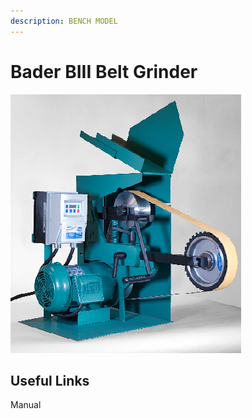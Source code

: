 ```yaml
---
description: BENCH MODEL
---
```


# Bader BIII Belt Grinder

![](../.gitbook/assets/image%20%2816%29.png)

## Useful Links

Manual



